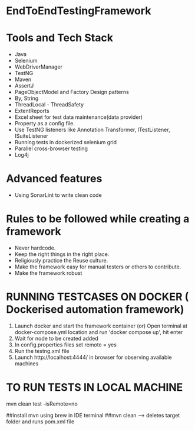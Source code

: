 # EndToEndTestingFramework

# Tools and Tech Stack

- Java
- Selenium
- WebDriverManager
- TestNG
- Maven
- AssertJ
- PageObjectModel and Factory Design patterns
- By, String
- ThreadLocal - ThreadSafety
- ExtentReports
- Excel sheet for test data maintenance(data provider)
- Property as a config file.
- Use TestNG listeners like Annotation Transformer, ITestListener, ISuiteListener
- Running tests in dockerized selenium grid
- Parallel cross-browser testing
- Log4j

# Advanced features

- Using SonarLint to write clean code

# Rules to be followed while creating a framework

- Never hardcode.
- Keep the right things in the right place.
- Religiously practice the Reuse culture.
- Make the framework easy for manual testers or others to contribute.
- Make the framework robust

# RUNNING TESTCASES ON DOCKER ( Dockerised automation framework)
1) Launch docker and start the framework container 
(or)
Open terminal at docker-compose.yml location and run 'docker compose up', hit enter
2) Wait for node to be created added
3) In config.properties files set remote = yes
4) Run the testng.xml file
5) Launch http://localhost:4444/ in browser for observing available machines


# TO RUN TESTS IN LOCAL MACHINE
mvn clean test -isRemote=no

##install mvn using brew in IDE terminal
##mvn clean --> deletes target folder and runs pom.xml file
